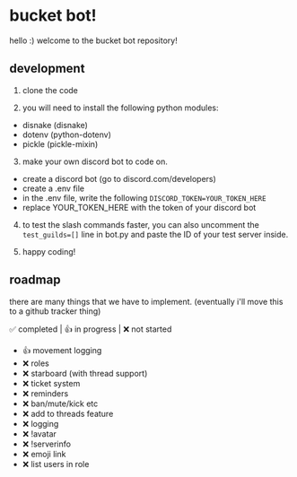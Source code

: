 # bucket bot!
hello :) welcome to the bucket bot repository!

## development
1. clone the code

2. you will need to install the following python modules:
  - disnake (disnake)
  - dotenv (python-dotenv)
  - pickle (pickle-mixin)
3. make your own discord bot to code on.
  - create a discord bot (go to discord.com/developers)
  - create a .env file
  - in the .env file, write the following
```DISCORD_TOKEN=YOUR_TOKEN_HERE```
  - replace YOUR_TOKEN_HERE with the token of your discord bot

4. to test the slash commands faster, you can also uncomment the ```test_guilds=[]``` line in bot.py and paste the ID of your test server inside.

5. happy coding!

## roadmap
there are many things that we have to implement. (eventually i'll move this to a github tracker thing)

✅ completed | 👍 in progress | ❌ not started
- 👍 movement logging
- ❌ roles
- ❌ starboard (with thread support)
- ❌ ticket system
- ❌ reminders
- ❌ ban/mute/kick etc
- ❌ add to threads feature
- ❌ logging
- ❌ !avatar
- ❌ !serverinfo
- ❌ emoji link
- ❌ list users in role
